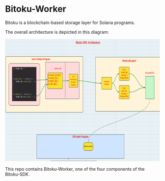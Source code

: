 <H1>Bitoku-Worker</H1>

Bitoku is a blockchain-based storage layer for Solana programs.

The overall architecture is depicted in this diagram:

<img src="architecture.png" alt="Bitoku Architecture" width="800" height="400">

This repo contains Bitoku-Worker, one of the four components of the Bitoku-SDK.
